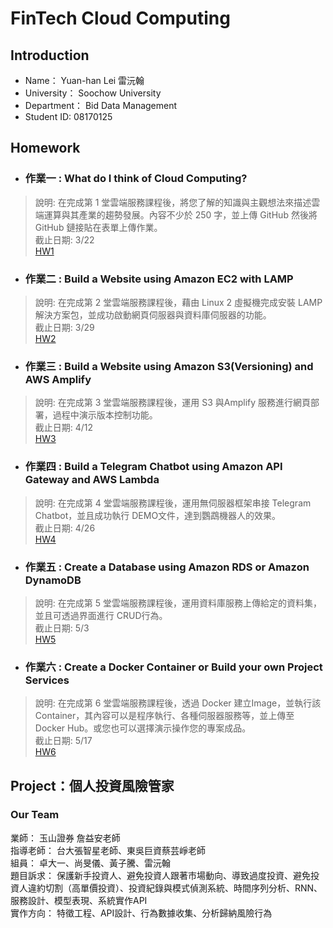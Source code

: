 # FinTech Cloud Computing

## Introduction
* Name： Yuan-han Lei 雷沅翰 
* University： Soochow University 
* Department： Bid Data Management
* Student ID: 08170125

## Homework
* ### 作業一 : What do I think of Cloud Computing?
> 說明: 在完成第 1 堂雲端服務課程後，將您了解的知識與主觀想法來描述雲端運算與其產業的趨勢發展。內容不少於 250 字，並上傳 GitHub 然後將GitHub 鏈接貼在表單上傳作業。  
截止日期: 3/22  
[HW1](https://github.com/yuanahanlei/Fintech/tree/main/HW1) 

* ### 作業二 : Build a Website using Amazon EC2 with LAMP
> 說明: 在完成第 2 堂雲端服務課程後，藉由 Linux 2 虛擬機完成安裝 LAMP 解決方案包，並成功啟動網頁伺服器與資料庫伺服器的功能。  
截止日期: 3/29  
[HW2](https://youtu.be/KhdthxiUdcU)

* ### 作業三 : Build a Website using Amazon S3(Versioning) and AWS Amplify
> 說明: 在完成第 3 堂雲端服務課程後，運用 S3 與Amplify 服務進行網頁部署，過程中演示版本控制功能。  
截止日期: 4/12  
[HW3](https://youtu.be/GPXviAUjFuQ)

* ### 作業四 : Build a Telegram Chatbot using Amazon API Gateway and AWS Lambda
> 說明: 在完成第 4 堂雲端服務課程後，運用無伺服器框架串接 Telegram Chatbot，並且成功執行 DEMO文件，達到鸚鵡機器人的效果。  
截止日期: 4/26  
[HW4]()

* ### 作業五 : Create a Database using Amazon RDS or Amazon DynamoDB
> 說明: 在完成第 5 堂雲端服務課程後，運用資料庫服務上傳給定的資料集，並且可透過界面進行 CRUD行為。  
截止日期: 5/3  
[HW5]()

* ### 作業六 : Create a Docker Container or Build your own Project Services
> 說明: 在完成第 6 堂雲端服務課程後，透過 Docker 建立Image，並執行該 Container，其內容可以是程序執行、各種伺服器服務等，並上傳至 Docker Hub。或您也可以選擇演示操作您的專案成品。  
截止日期: 5/17  
[HW6]()



## Project：個人投資風險管家
### Our Team
業師： 玉山證券 詹益安老師  
指導老師： 台大張智星老師、東吳巨資蔡芸崢老師  
組員： 卓大一、尚旻儀、黃子騰、雷沅翰  
題目訴求： 保護新手投資人、避免投資人跟著市場動向、導致過度投資、避免投資人違約切割（高單價投資）、投資紀錄與模式偵測系統、時間序列分析、RNN、服務設計、模型表現、系統實作API  
實作方向： 特徵工程、API設計、行為數據收集、分析歸納風險行為






